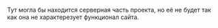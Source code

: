 Тут могла бы находится серверная часть проекта, но её не будет так как она не характерезует функционал сайта.